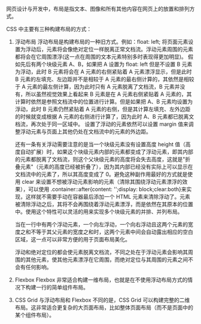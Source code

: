网页设计与开发中，布局是指文本、图像和所有其他内容在网页上的放置和排列方式。

CSS 中主要有三种构建布局的方式：

1. 浮动布局
   浮动布局是构建布局的一种旧方式。例如：float: left;
   将页面元素设置为浮动后，元素将会像绝对定位一样脱离正常文档流。浮动元素周围的元素都将会在它周围漂浮(这一点在周围的文本元素特别多时表现得更加明显)。
   假如先后有两个块级元素 A、B，如果把 A 设置为 float: left 但是不设置 B 元素为浮动，此时 B 元素将会在 A 元素的右侧紧贴着 A 元素漂浮显示，但是此时 B 元素的左填充、左边距并不是相较于 A 元素的最右侧计算的，其依然是相较于 A 元素的最左侧计算，因为此时只有 A 元素脱离了文档流，B 元素并没有，所以虽然视觉效果上看起来 B 元素是在 A 元素右侧紧贴着 A 元素的，其计算时依然是参照文档流中的位置进行计算。但是如果把 A、B 元素均设置为浮动，此时 B 元素仍然紧贴着 A 元素的右侧，但是其计算左填充、左外边距的时候就变成根据 A 元素的右侧进行计算了，因为此时 A、B 元素都已脱离文档流，再次处于同一区域中。
   设置了浮动的元素依然可以设置 margin 值来调整浮动元素与页面上其他仍处在文档流中的元素的外边距。

   还有一条有关浮动需要注意的是当一个块级元素没有设置高度 height 值（高度自动扩展）时，如果这个块级元素内部的元素都变成了浮动元素，即其内部的元素都脱离了文档流，则这个父块级元素的高度将会失去高度，这就是"折叠元素"（元素的高度已经被折叠了），因为其内部已经没有实际上可以显示在文档流中的元素了，所以其高度变成了 0。避免这种副作用最好的方式就是使用 clear 来设置不想被浮动元素影响的元素（清除其围绕浮动元素漂浮的效果），可以使用
   .container::after{content: '';display: block;clear:both}来实现，这样就不需要手动在容器最后添加一个 HTML 元素来清除浮动了。元素被清除浮动之后，其将不会再围绕着浮动元素漂浮，而是依然在其原本的位置中。使用这个特性可以灵活的用来实现多个块级元素的并排、并列布局。

   当在一行中有两个浮动元素，一个向左浮动，一个向右浮动且这两个元素的宽度之和不等于其父元素的宽度之和时，这两个元素中间会自动露出相应的空白区域，这一点可以非常方便的用于页面布局美化。

   浮动和绝对定位的都会使元素脱离文档流，不同之处在于浮动元素会影响其周围的其他元素，使其他元素漂浮在它周围，而绝对定位与其周围的元素之间不会有任何影响。

2. Flexbox
   Flexbox 非常适合构建一维布局，也就是在不使用浮动布局方式的情况下构建一行的简单组件布局。
3. CSS Grid
   与浮动布局和 Flexbox 不同的是，CSS Grid 可以构建完整的二维布局。这非常适合更复杂的大页面布局，比如整体页面布局（而不是页面中的某个组件布局）。
